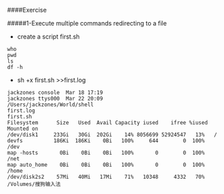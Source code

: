####Exercise

#####1-Execute multiple commands redirecting to a file
- create a script first.sh

```shell
who
pwd
ls
df -h
```

- sh +x first.sh >>first.log

```shell
jackzones console  Mar 18 17:19
jackzones ttys000  Mar 22 20:09
/Users/jackzones/World/shell
first.log
first.sh
Filesystem      Size   Used  Avail Capacity iused    ifree %iused  Mounted on
/dev/disk1     233Gi   30Gi  202Gi    14% 8056699 52924547   13%   /
devfs          186Ki  186Ki    0Bi   100%     644        0  100%   /dev
map -hosts       0Bi    0Bi    0Bi   100%       0        0  100%   /net
map auto_home    0Bi    0Bi    0Bi   100%       0        0  100%   /home
/dev/disk2s2    57Mi   40Mi   17Mi    71%   10348     4332   70%   /Volumes/搜狗输入法
```

